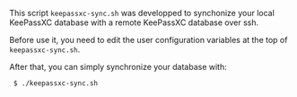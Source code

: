 This script `keepassxc-sync.sh` was developped to synchonize your local KeePassXC database with a remote KeePassXC database over ssh.

Before use it, you need to edit the user configuration variables at the top of `keepassxc-sync.sh`.

After that, you can simply synchronize your database with:
```bash
 $ ./keepassxc-sync.sh
```
